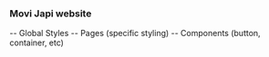 ### Movi Japi website

-- Global Styles
-- Pages (specific styling)
-- Components (button, container, etc)